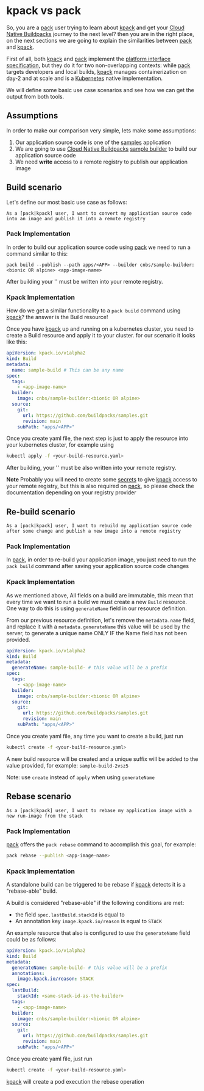 
# kpack vs pack

So, you are a [pack][_pack] user trying to learn about [kpack][_kpack] and get your [Cloud Native Buildpacks][_cnb] journey to the next level? then you are in the right place, on the next sections we are going to explain the similarities between [pack][_pack] and [kpack][_kpack].

First of all, both [kpack][_kpack] and [pack][_pack] implement the [platform interface](https://github.com/buildpacks/spec/blob/main/platform.md) [specification](https://github.com/buildpacks/spec/blob/main/platform.md), but they do it for two non-overlapping contexts: while [pack][_pack] targets developers and local builds, [kpack][_kpack] manages containerization on day-2 and at scale and is a [Kubernetes](https://kubernetes.io/) native implementation.

We will define some basic use case scenarios and see how we can get the output from both tools.

## Assumptions

In order to make our comparison very simple, lets make some assumptions:
1. Our application source code is one of the [samples](https://github.com/buildpacks/samples/tree/main/apps) application
2. We are going to use [Cloud Native Buildpacks](_cnb) [sample builder](https://hub.docker.com/r/cnbs/sample-builder) to build our application source code
3. We need **write** access to a remote registry to publish our application image

## Build scenario

Let's define our most basic use case as follows:

`As a [pack|kpack] user, I want to convert my application source code into an image and publish it into a remote registry`

### Pack Implementation

In order to build our application source code using [pack][_pack] we need to run a command similar to this:

`pack build --publish --path apps/<APP> --builder cnbs/sample-builder:<bionic OR alpine> <app-image-name>`

After building your '<app-image-name>' must be written into your remote registry.

### Kpack Implementation

How do we get a similar functionality to a `pack build` command using [kpack][_kpack]? the answer is the Build resource!

Once you have [kpack][_kpack] up and running on a kubernetes cluster, you need to create a Build resource and apply it to your cluster. for our scenario it looks like this:

```yaml
apiVersion: kpack.io/v1alpha2
kind: Build
metadata:
  name: sample-build # This can be any name
spec:
  tags:
    - <app-image-name>
  builder:
    image: cnbs/sample-builder:<bionic OR alpine>
  source:
    git:
      url: https://github.com/buildpacks/samples.git
      revision: main
    subPath: "apps/<APP>"
```

Once you create yaml file, the next step is just to apply the resource into your kubernetes cluster, for example using

```bash
kubectl apply -f <your-build-resource.yaml>
```

After building, your '<app-image-name>' must be also written into your remote registry.

**Note** Probably you will need to create some [secrets](secrets.md) to give [kpack][_kpack] access to your remote registry, but this is also required on [pack][_pack], so please check the documentation depending on your registry provider

## Re-build scenario

`As a [pack|kpack] user, I want to rebuild my application source code after some change and publish a new image into a remote registry`

### Pack Implementation

In [pack][_pack], in order to re-build your application image, you just need to run the `pack build` command after saving your application source code changes

### Kpack Implementation

As we mentioned above, All fields on a build are immutable, this mean that every time we want to run a build we must create a new `Build` resource. One way to do this is using `generateName` field in our resource definition.

From our previous resource definition, let's remove the `metadata.name` field, and replace it with a `metadata.generateName` this value will be used by the server, to generate a unique name ONLY IF the Name field has not been provided.

```yaml
apiVersion: kpack.io/v1alpha2
kind: Build
metadata:
  generateName: sample-build- # this value will be a prefix 
spec:
  tags:
    - <app-image-name>
  builder:
    image: cnbs/sample-builder:<bionic OR alpine>
  source:
    git:
      url: https://github.com/buildpacks/samples.git
      revision: main
    subPath: "apps/<APP>"
```
Once you create yaml file, any time you want to create a build, just run

```bash
kubectl create -f <your-build-resource.yaml>
```

A new build resource will be created and a unique suffix will be added to the value provided, for example: `sample-build-2vsz5`

Note: use `create` instead of `apply` when using `generateName`

## Rebase scenario

`As a [pack|kpack] user, I want to rebase my application image with a new run-image from the stack`

### Pack Implementation

[pack][_pack] offers the `pack rebase` command to accomplish this goal, for example:

```bash
pack rebase --publish <app-image-name>
```

### Kpack Implementation

A standalone build can be triggered to be rebase if [kpack][_kpack] detects it is a "rebase-able" build.

A build is considered "rebase-able" if the following conditions are met:

- the field `spec.lastBuild.stackId` is equal to <same-stack-id-as-the-builder>
- An annotation key `image.kpack.io/reason` is equal to `STACK`

An example resource that also is configured to use the `generateName` field could be as follows:

```yaml
apiVersion: kpack.io/v1alpha2
kind: Build
metadata:
  generateName: sample-build- # this value will be a prefix 
  annotations:
    image.kpack.io/reason: STACK
spec:
  lastBuild:
    stackId: <same-stack-id-as-the-builder>
  tags:
    - <app-image-name>
  builder:
    image: cnbs/sample-builder:<bionic OR alpine>
  source:
    git:
      url: https://github.com/buildpacks/samples.git
      revision: main
    subPath: "apps/<APP>"
```
Once you create yaml file, just run

```bash
kubectl create -f <your-build-resource.yaml>
```

[kpack][_kpack] will create a pod execution the rebase operation


[_pack]:https://github.com/buildpacks/pack
[_kpack]:https://github.com/pivotal/kpack
[_cnb]:https://buildpacks.io
